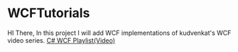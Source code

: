 # WCFTutorials
HI There, In this project I will add WCF implementations of kudvenkat's WCF video series.
[C# WCF Playlist(Video)](https://www.youtube.com/playlist?list=PL6n9fhu94yhVxEyaRMaMN_-qnDdNVGsL1)

